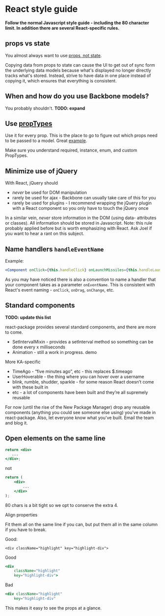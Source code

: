 # React style guide

**Follow the normal Javascript style guide - including the 80 character limit. In addition there are several React-specific rules.**

## props vs state

You almost always want to use [props, not state](http://facebook.github.io/react/docs/interactivity-and-dynamic-uis.html).

Copying data from props to state can cause the UI to get out of sync form the underlying data models because what's displayed no longer directly tracks what's stored. Instead, strive to have data in one place instead of copying it, which ensures that everything is consistent.

## When and how do you use Backbone models?

You probably shouldn't. **TODO: expand**

## Use [propTypes](http://facebook.github.io/react/docs/reusable-components.html)

Use it for every prop. This is the place to go to figure out which props need to be passed to a model. Great [example](http://jsfiddle.net/spicyj/DEpwb/).

Make sure you understand required, instance, enum, and custom PropTypes.

## Minimize use of jQuery

With React, jQuery should

- *never* be used for DOM manipulation
- rarely be used for ajax - Backbone can usually take care of this for you
- rarely be used for plugins - I recommend wrapping the jQuery plugin with a React component so you only have to touch the jQuery once

In a similar vein, *never* store information in the DOM (using data- attributes or classes). All information should be stored in Javascript. Note: this rule probably applied before but is worth emphasizing with React. Ask Joel if you want to hear a rant on this subject.

## Name handlers `handleEventName`

Example:

```jsx
<Component onClick={this.handleClick} onLaunchMissiles={this.handleLaunchMissiles} />
```

As you may have noticed there is also a convention to name a handler that your component takes as a parameter `onEventName`. This is consistent with React's event naming - `onClick`, `onDrag`, `onChange`, etc.

## Standard components

**TODO: update this list**

react-package provides several standard components, and there are more to come.

- SetIntervalMixin - provides a setInterval method so something can be done every x milliseconds
- Animation - still a work in progress. demo

More KA-specific

- TimeAgo - “five minutes ago”, etc - this replaces $.timeago
- UserHoverable - the thing where you can hover over a username
- blink, rumble, shudder, sparkle - for some reason React doesn’t come with these built in
- etc - a lot of components have been built and they’re all supremely reusable

For now (until the rise of the New Package Manager) drop any reusable components (anything you could see someone else using) you've made in react-package. Also, let everyone know what you've built. Email the team and blog it.

## Open elements on the same line

```jsx
return <div>
   ...
</div>;
```

not

```jsx
return (
    <div>
        ...
    </div>
);
```

80 chars is a bit tight so we opt to conserve the extra 4.

Align properties

Fit them all on the same line if you can, but put them all in the same column if you have to break.

Good:

`<div className="highlight" key="highlight-div">`

Good

```jsx
<div
    className="highlight"
    key="highlight-div">
```

Bad

```jsx
<div className="highlight"
    key="highlight-div"
```

This makes it easy to see the props at a glance.
